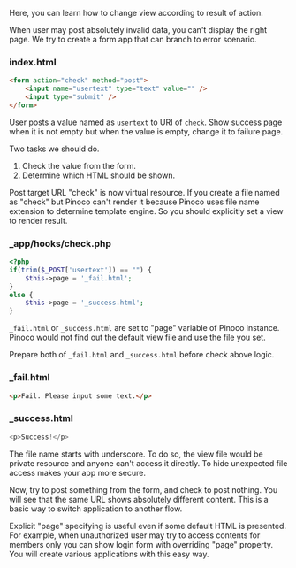 Here, you can learn how to change view according to result of action.

When user may post absolutely invalid data, you can't display the right page. We try to create a form app that can branch to error scenario.

### index.html

```html
<form action="check" method="post">
    <input name="usertext" type="text" value="" />
    <input type="submit" />
</form>

```

User posts a value named as `usertext` to URI of `check`. Show success page when it is not empty but when the value is empty,  change it to failure page.

Two tasks we should do.

1. Check the value from the form.
2. Determine which HTML should be shown.

Post target URL "check" is  now virtual resource. If you create a file named as "check" but Pinoco can't render it because Pinoco uses file name extension to determine template engine. So you should explicitly set a view to render result.
  
### _app/hooks/check.php

```php
<?php
if(trim($_POST['usertext']) == "") {
    $this->page = '_fail.html';
}
else {
    $this->page = '_success.html';
}

```

`_fail.html` or `_success.html` are set to "page" variable of Pinoco instance. Pinoco would not find out the default view file and use the file you set.

Prepare both of `_fail.html` and `_success.html` before check above logic.

### _fail.html

```html
<p>Fail. Please input some text.</p>

```

### _success.html

```php
<p>Success!</p>

```

The file name starts with underscore. To do so, the view file would be private resource and anyone can't access it directly. To hide unexpected file access makes your app more secure.

Now, try to post something from the form, and check to post nothing. You will see that the same URL shows absolutely different content. This is a basic way to switch application to another flow.

Explicit "page" specifying is useful even if some default HTML is presented. For example, when unauthorized user may try to access contents for members only you can show login form with overriding "page" property. You will create various applications with this easy way.
